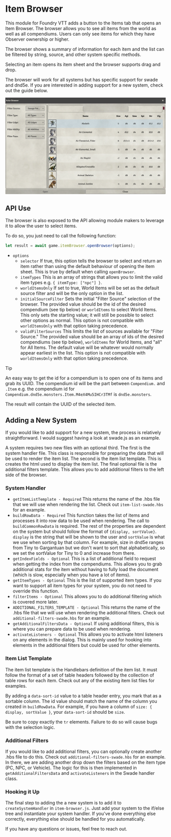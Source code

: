 # Item Browser

This module for Foundry VTT adds a button to the Items tab that opens an Item Browser. The browser allows you to see all items from the world as well as all compendiums. Users can only see items for which they have Observer ownership or higher.

The browser shows a summary of information for each item and the list can be filtered by string, source, and other system specific methods.

Selecting an item opens its item sheet and the browser supports drag and drop.

The browser will work for all systems but has specific support for swade and dnd5e. If you are interested in adding support for a new system, check out the guide below.

<img src="https://github.com/ddbrown30/item-browser/blob/main/item_browser.webp" width="700">

## API Use

The browser is also exposed to the API allowing module makers to leverage it to allow the user to select items.

To do so, you just need to call the following function:

```js
let result = await game.itemBrowser.openBrowser(options);
```
* `options`
  * `selector` If true, this option tells the browser to select and return an item rather than using the default behaviour of opening the item sheet. This is true by default when calling `openBrowser`.
  * `itemTypes` This is an array of strings that allows you to limit the valid item types e.g. `{ itemType: ["npc"] }`.
  * `worldItemsOnly` If set to true, World Items will be set as the default source filter and will be the only option in the list.
  * `initialSourceFilter` Sets the initial "Filter Source" selection of the browser. The provided value should be the id of the desired compendium (see tip below) or `worldItems` to select World Items. This only sets the starting value; it will still be possible to select other options as normal. This option is not compatible with `worldItemsOnly` with that option taking precedence.
  * `validFilterSources` This limits the list of sources available for "Filter Source." The provided value should be an array of ids of the desired compendiums (see tip below), `worldItems` for World Items, and "all" for All Items. The default value will be whatever would normally appear earliest in the list. This option is not compatible with `worldItemsOnly` with that option taking precedence.

> [!TIP]
> An easy way to get the id for a compendium is to open one of its items and grab its UUID. The compendium id will be the part between `Compendium.` and `.Item` e.g. the compendium id for `Compendium.dnd5e.monsters.Item.M4eX4Mu5IHCr3TMf` is `dnd5e.monsters`.

The result will contain the UUID of the selected item.

## Adding a New System

If you would like to add support for a new system, the process is relatively straightforward. I would suggest having a look at swade.js as an example.

A system requires two new files with an optional third. The first is the system handler file. This class is responsible for preparing the data that will be used to render the item list. The second is the item list template. This is creates the html used to display the item list. The final optional file is the additional filters template. This allows you to add additional filters to the left side of the browser.

### System Handler

- `getItemListTemplate - Required` This returns the name of the .hbs file that we will use when rendering the list. Check out `item-list-swade.hbs` for an example.
- `buildRowData - Required` This function takes the list of items and processes it into row data to be used when rendering. The call to `buildCommonRowData` is required. The rest of the properties are dependent on the system but should follow the format of `{display, sortValue}`. `display` is the string that will be shown to the user and `sortValue` is what we use when sorting by that column. For example, size in dnd5e ranges from Tiny to Gargantuan but we don't want to sort that alphabetically, so we set the sortValue for Tiny to 0 and increase from there.
- `getIndexFields - Optional` This is a list of additional field to request when getting the index from the compendiums. This allows you to grab additional stats for the item without having to fully load the document (which is slow, especially when you have a lot of items).
- `getItemTypes - Optional` This is the list of supported item types. If you want to support all item types for your system, you do not need to override this function.
- `filterItems - Optional` This allows you to do additional filtering which is covered more later.
- `ADDITIONAL_FILTERS_TEMPLATE - Optional` This returns the name of the .hbs file that we will use when rendering the additional filters. Check out `additional-filters-swade.hbs` for an example.
- `getAdditionalFiltersData - Optional` If using additional filters, this is where you can prepare data to be used when rendering.
- `activateListeners - Optional` This allows you to activate html listeners on any elements in the dialog. This is mainly used for hooking into elements in the additional filters but could be used for other elements.

### Item List Template

The item list template is the Handlebars definition of the item list. It must follow the format of a set of table headers followed by the collection of table rows for each item. Check out any of the existing item list files for examples.

By adding a `data-sort-id` value to a table header entry, you mark that as a sortable column. The id value should match the name of the column you created in `buildRowData`. For example, if you have a column of `size: { display, sortValue }`, your `data-sort-id` should be `size`.

Be sure to copy exactly the `tr` elements. Failure to do so will cause bugs with the selection logic.

### Additional Filters

If you would like to add additional filters, you can optionally create another .hbs file to do this. Check out `additional-filters-swade.hbs` for an example. In there, we are adding another drop down the filters based on the item type (PC, NPC, or Vehicle). The logic for this is then implemented in `getAdditionalFiltersData` and `activateListeners` in the Swade handler class.

### Hooking it Up

The final step to adding the a new system is to add it to `createSystemHandler` in `item-browser.js`. Just add your system to the if/else tree and instantiate your system handler. If you've done everything else correctly, everything else should be handled for you automatically.

If you have any questions or issues, feel free to reach out.

